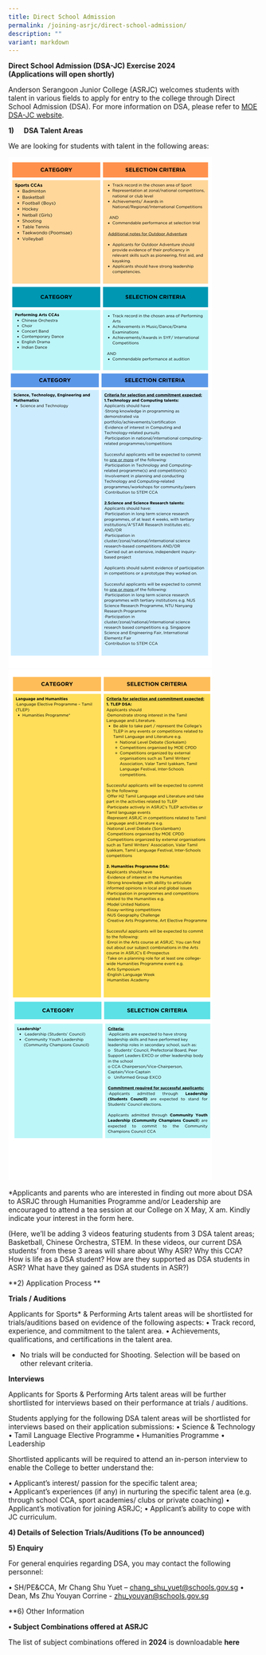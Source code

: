 ```yaml
---
title: Direct School Admission
permalink: /joining-asrjc/direct-school-admission/
description: ""
variant: markdown
---
```

**Direct School Admission (DSA-JC) Exercise 2024  
(Applications will open shortly)**

Anderson Serangoon Junior College (ASRJC) welcomes students with talent in various fields to apply for entry to the college through Direct School Admission (DSA). For more information on DSA, please refer to [MOE DSA-JC website](about:blank).

**1)**     **DSA Talent Areas**

We are looking for students with talent in the following areas:

![](/images/d1.png)
![](/images/d2.png)

*Applicants and parents who are interested in finding out more about DSA to ASRJC through Humanities Programme and/or Leadership are encouraged to attend a tea session at our College on X May, X am. Kindly indicate your interest in the form here.
	 
(Here, we’ll be adding 3 videos featuring students from 3 DSA talent areas; Basketball, Chinese Orchestra, STEM. In these videos, our current DSA students’ from these 3 areas will share about Why ASR? Why this CCA? How is life as a DSA student? How are they supported as DSA students in ASR? What have they gained as DSA students in ASR?)

**2)	Application Process **



**Trials / Auditions**

Applicants for Sports* & Performing Arts talent areas will be shortlisted for trials/auditions based on evidence of the following aspects:
•	Track record, experience, and commitment to the talent area.
•	Achievements, qualifications, and certifications in the talent area.

* No trials will be conducted for Shooting. Selection will be based on other relevant criteria. 

**Interviews**

Applicants for Sports & Performing Arts talent areas will be further shortlisted for interviews based on their performance at trials / auditions.

Students applying for the following DSA talent areas will be shortlisted for interviews based on their application submissions:
•	Science & Technology
•	Tamil Language Elective Programme
•	Humanities Programme
•	Leadership

Shortlisted applicants will be required to attend an in-person interview to enable the College to better understand the: 

•	Applicant’s interest/ passion for the specific talent area;  
•	Applicant’s experiences (if any) in nurturing the specific talent area (e.g. through school CCA, sport academies/ clubs or private coaching)
•	Applicant’s motivation for joining ASRJC;
•	Applicant’s ability to cope with JC curriculum.


**4)	Details of Selection Trials/Auditions (To be announced)**

**5) Enquiry**

For general enquiries regarding DSA, you may contact the following personnel:

•	SH/PE&CCA, Mr Chang Shu Yuet – chang_shu_yuet@schools.gov.sg 
•	Dean, Ms Zhu Youyan Corrine - zhu_youyan@schools.gov.sg


**6)   Other Information

**•	Subject Combinations offered at ASRJC**

The list of subject combinations offered in **2024** is downloadable **here**